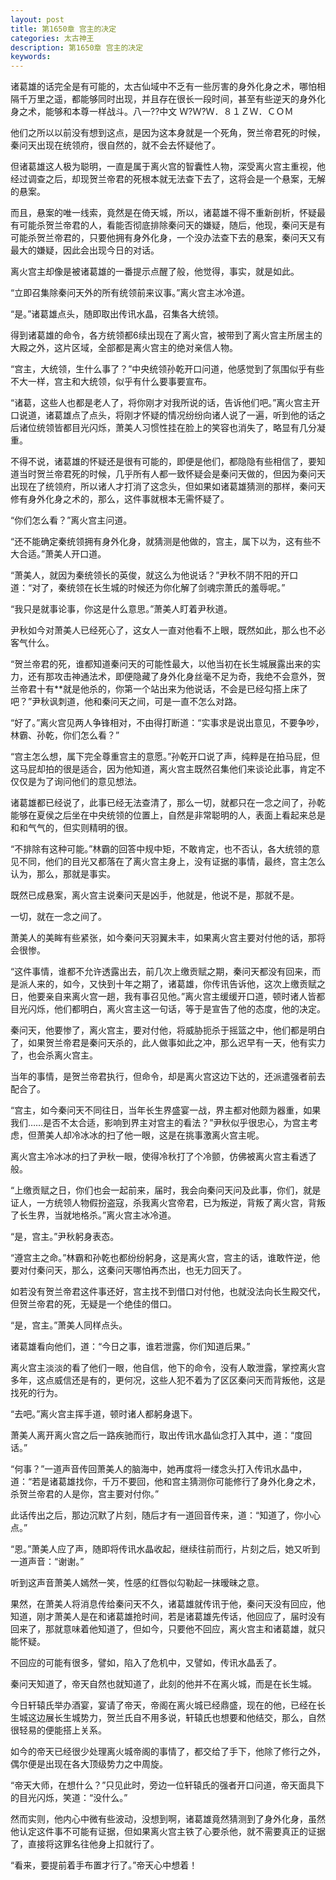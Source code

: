 ```yaml
---
layout: post
title: 第1650章 宫主的决定
categories: 太古神王
description: 第1650章 宫主的决定
keywords:
---
```


诸葛雄的话完全是有可能的，太古仙域中不乏有一些厉害的身外化身之术，哪怕相隔千万里之遥，都能够同时出现，并且存在很长一段时间，甚至有些逆天的身外化身之术，能够和本尊一样战斗。八一??中文 Ｗ?Ｗ?Ｗ．８１ＺＷ．ＣＯＭ

他们之所以以前没有想到这点，是因为这本身就是一个死角，贺兰帝君死的时候，秦问天出现在统领府，很自然的，就不会去怀疑他了。

但诸葛雄这人极为聪明，一直是属于离火宫的智囊性人物，深受离火宫主重视，他经过调查之后，却现贺兰帝君的死根本就无法查下去了，这将会是一个悬案，无解的悬案。

而且，悬案的唯一线索，竟然是在倚天城，所以，诸葛雄不得不重新剖析，怀疑最有可能杀贺兰帝君的人，看能否彻底排除秦问天的嫌疑，随后，他现，秦问天是有可能杀贺兰帝君的，只要他拥有身外化身，一个没办法查下去的悬案，秦问天又有最大的嫌疑，因此会出现今日的对话。

离火宫主却像是被诸葛雄的一番提示点醒了般，他觉得，事实，就是如此。

“立即召集除秦问天外的所有统领前来议事。”离火宫主冰冷道。

“是。”诸葛雄点头，随即取出传讯水晶，召集各大统领。

得到诸葛雄的命令，各方统领都6续出现在了离火宫，被带到了离火宫主所居主的大殿之外，这片区域，全部都是离火宫主的绝对亲信人物。

“宫主，大统领，生什么事了？”中央统领孙乾开口问道，他感觉到了氛围似乎有些不大一样，宫主和大统领，似乎有什么要事要宣布。

“诸葛，这些人也都是老人了，将你刚才对我所说的话，告诉他们吧。”离火宫主开口说道，诸葛雄点了点头，将刚才怀疑的情况纷纷向诸人说了一遍，听到他的话之后诸位统领皆都目光闪烁，萧美人习惯性挂在脸上的笑容也消失了，略显有几分凝重。

不得不说，诸葛雄的怀疑还是很有可能的，即便是他们，都隐隐有些相信了，要知道当时贺兰帝君死的时候，几乎所有人都一致怀疑会是秦问天做的，但因为秦问天出现在了统领府，所以诸人才打消了这念头，但如果如诸葛雄猜测的那样，秦问天修有身外化身之术的，那么，这件事就根本无需怀疑了。

“你们怎么看？”离火宫主问道。

“还不能确定秦统领拥有身外化身，就猜测是他做的，宫主，属下以为，这有些不大合适。”萧美人开口道。

“萧美人，就因为秦统领长的英俊，就这么为他说话？”尹秋不阴不阳的开口道：“对了，秦统领在长生城的时候还为你化解了剑魂宗萧氏的羞辱呢。”

“我只是就事论事，你这是什么意思。”萧美人盯着尹秋道。

尹秋如今对萧美人已经死心了，这女人一直对他看不上眼，既然如此，那么也不必客气什么。

“贺兰帝君的死，谁都知道秦问天的可能性最大，以他当初在长生城展露出来的实力，还有那攻击神通法术，即便隐藏了身外化身丝毫不足为奇，我绝不会意外，贺兰帝君十有**就是他杀的，你第一个站出来为他说话，不会是已经勾搭上床了吧？”尹秋讽刺道，他和秦问天之间，可是一直不怎么对路。

“好了。”离火宫见两人争锋相对，不由得打断道：“实事求是说出意见，不要争吵，林霸、孙乾，你们怎么看？”

“宫主怎么想，属下完全尊重宫主的意愿。”孙乾开口说了声，纯粹是在拍马屁，但这马屁却拍的很是适合，因为他知道，离火宫主既然召集他们来谈论此事，肯定不仅仅是为了询问他们的意见想法。

诸葛雄都已经说了，此事已经无法查清了，那么一切，就都只在一念之间了，孙乾能够在夏侯之后坐在中央统领的位置上，自然是非常聪明的人，表面上看起来总是和和气气的，但实则精明的很。

“不排除有这种可能。”林霸的回答中规中矩，不敢肯定，也不否认，各大统领的意见不同，他们的目光又都落在了离火宫主身上，没有证据的事情，最终，宫主怎么认为，那么，那就是事实。

既然已成悬案，离火宫主说秦问天是凶手，他就是，他说不是，那就不是。

一切，就在一念之间了。

萧美人的美眸有些紧张，如今秦问天羽翼未丰，如果离火宫主要对付他的话，那将会很惨。

“这件事情，谁都不允许透露出去，前几次上缴贡赋之期，秦问天都没有回来，而是派人来的，如今，又快到十年之期了，诸葛雄，你传讯告诉他，这次上缴贡赋之日，他要亲自来离火宫一趟，我有事召见他。”离火宫主缓缓开口道，顿时诸人皆都目光闪烁，他们都明白，离火宫主这一句话，等于是宣告了他的态度，他的决定。

秦问天，他要惨了，离火宫主，要对付他，将威胁扼杀于摇篮之中，他们都是明白了，如果贺兰帝君是秦问天杀的，此人做事如此之冲，那么迟早有一天，他有实力了，也会杀离火宫主。

当年的事情，是贺兰帝君执行，但命令，却是离火宫这边下达的，还派遣强者前去配合了。

“宫主，如今秦问天不同往日，当年长生界盛宴一战，界主都对他颇为器重，如果我们……是否不太合适，影响到界主对宫主的看法？”尹秋似乎很忠心，为宫主考虑，但萧美人却冷冰冰的扫了他一眼，这是在挑事激离火宫主呢。

离火宫主冷冰冰的扫了尹秋一眼，使得冷秋打了个冷颤，仿佛被离火宫主看透了般。

“上缴贡赋之日，你们也会一起前来，届时，我会向秦问天问及此事，你们，就是证人，一方统领人物假扮盗寇，杀我离火宫帝君，已为叛逆，背叛了离火宫，背叛了长生界，当就地格杀。”离火宫主冰冷道。

“是，宫主。”尹秋躬身表态。

“遵宫主之命。”林霸和孙乾也都纷纷躬身，这是离火宫，宫主的话，谁敢忤逆，他要对付秦问天，那么，这秦问天哪怕再杰出，也无力回天了。

如若没有贺兰帝君这件事还好，宫主找不到借口对付他，也就没法向长生殿交代，但贺兰帝君的死，无疑是一个绝佳的借口。

“是，宫主。”萧美人同样点头。

诸葛雄看向他们，道：“今日之事，谁若泄露，你们知道后果。”

离火宫主淡淡的看了他们一眼，他自信，他下的命令，没有人敢泄露，掌控离火宫多年，这点威信还是有的，更何况，这些人犯不着为了区区秦问天而背叛他，这是找死的行为。

“去吧。”离火宫主挥手道，顿时诸人都躬身退下。

萧美人离开离火宫之后一路疾驰而行，取出传讯水晶仙念打入其中，道：“度回话。”

“何事？”一道声音传回萧美人的脑海中，她再度将一缕念头打入传讯水晶中，道：“若是诸葛雄找你，千万不要回，他和宫主猜测你可能修行了身外化身之术，杀贺兰帝君的人是你，宫主要对付你。”

此话传出之后，那边沉默了片刻，随后才有一道回音传来，道：“知道了，你小心点。”

“恩。”萧美人应了声，随即将传讯水晶收起，继续往前而行，片刻之后，她又听到一道声音：“谢谢。”

听到这声音萧美人嫣然一笑，性感的红唇似勾勒起一抹暧昧之意。

果然，在萧美人将消息传给秦问天不久，诸葛雄就传讯于他，秦问天没有回应，他知道，刚才萧美人是在和诸葛雄抢时间，若是诸葛雄先传话，他回应了，届时没有回来了，那就意味着他知道了，但如今，只要他不回应，离火宫主和诸葛雄，就只能怀疑。

不回应的可能有很多，譬如，陷入了危机中，又譬如，传讯水晶丢了。

秦问天知道了，帝天自然也就知道了，此刻的他并不在离火城，而是在长生城。

今日轩辕氏举办酒宴，宴请了帝天，帝阁在离火城已经鼎盛，现在的他，已经在长生城这边展长生城势力，贺兰氏自不用多说，轩辕氏也想要和他结交，那么，自然很轻易的便能搭上关系。

如今的帝天已经很少处理离火城帝阁的事情了，都交给了手下，他除了修行之外，偶尔便是出现在各大顶级势力之中周旋。

“帝天大师，在想什么？”只见此时，旁边一位轩辕氏的强者开口问道，帝天面具下的目光闪烁，笑道：“没什么。”

然而实则，他内心中微有些波动，没想到啊，诸葛雄竟然猜测到了身外化身，虽然他认定这件事不可能有证据，但如果离火宫主铁了心要杀他，就不需要真正的证据了，直接将这罪名往他身上扣就行了。

“看来，要提前着手布置才行了。”帝天心中想着！
